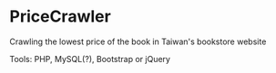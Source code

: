 # PriceCrawler
Crawling the lowest price of the book in Taiwan's bookstore website

Tools: PHP, MySQL(?), Bootstrap or jQuery
